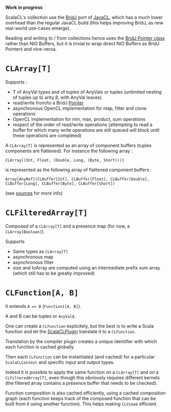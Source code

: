 

**Work in progress**

ScalaCL's collection use the [BridJ](http://code.google.com/p/bridj/) port of [JavaCL](http://code.google.com/p/javacl/), which has a much lower overhead than the regular JavaCL build (this helps improving BridJ, as new real-world use-cases emerge).

Reading and writing to / from collections hence uses the [BridJ Pointer class](http://nativelibs4java.sourceforge.net/bridj/api/stable/org/bridj/Pointer.html) rather than NIO Buffers, but it is trivial to wrap direct NIO Buffers as BridJ Pointers and vice-versa.

# `CLArray[T]` #

Supports :
  * T of AnyVal types and of tuples of AnyVals or tuples (unlimited nesting of tuples up to arity 8, with AnyVal leaves)
  * read/write from/to a BridJ [Pointer](http://nativelibs4java.sourceforge.net/bridj/api/stable/org/bridj/Pointer.html)
  * asynchronous OpenCL implementation for map, filter and clone operations
  * OpenCL implementation for min, max, product, sum operations
  * respect of the order of read/write operations (attempting to read a buffer for which many write operations are still queued will block until these operations are completed)

A `CLArray[T]` is represented as an array of component buffers (tuples components are flattened). For instance the following array :
```
CLArray[(Int, Float, (Double, Long, (Byte, Short)))]
```
is represented as the following array of flattened component buffers :
```
Array[AnyRef](CLBuffer[Int], CLBuffer[Float], CLBuffer[Double], CLBuffer[Long], CLBuffer[Byte], CLBuffer[Short])
```

(see [sources](https://github.com/ochafik/nativelibs4java/tree/master/libraries/OpenCL/ScalaCL/src/main/scala/scalacl/CLArray.scala) for more info)

# `CLFilteredArray[T]` #

Composed of a `CLArray[T]` and a presence map (for now, a `CLArray[Boolean]`).

Supports
  * Same types as `CLArray[T]`
  * asynchronous map
  * asynchronous filter
  * size and toArray are computed using an intermediate prefix sum array (which still has to be greatly improved)

# `CLFunction[A, B]` #

It extends `A => B` (`Function1[A, B]`).

A and B can be tuples or `AnyVal`s.

One can create a `CLFunction` explicitely, but the best is to write a Scala function and let the [ScalaCLPlugin](ScalaCLPlugin.md) translate it to a `CLFunction`.

Translation by the compiler plugin creates a unique identifier with which each function is cached globally.

Then each `CLFunction` can be instantiated (and cached) for a particular `ScalaCLContext` and specific input and output types.

Indeed it is possible to apply the same function on a `CLArray[T]` and on a `CLFilteredArray[T]`, even though this obviously requires different kernels (the filtered array contains a presence buffer that needs to be checked).

Function composition is also cached efficiently, using a cached composition graph (each function keeps track of the composed function that can be built from it using another function). This helps making `CLView`s efficient.
